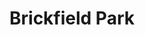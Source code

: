 ---
title: "Brickfield Park"
address: "Iveagh Ground, Drimnagh, Dublin City Area South, Co. Dublin, Dublin 12"
tel: "+353 (0)14 54 2555"
county: "Dublin"
category: "Parks"
type: "Content"
lat: "53.331146240234375"
lng: "-6.306811809539795"
---